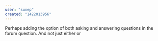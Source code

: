 ```yaml
---
user: "sunep"
created: "1422013956"
---
```


Perhaps adding the option of both asking and answering questions in the forum question. And not just either or
